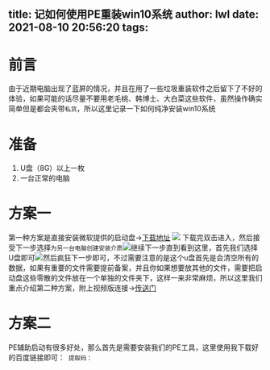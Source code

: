 title: 记如何使用PE重装win10系统
author: lwl
date: 2021-08-10 20:56:20
tags:
---
# 前言
由于近期电脑出现了蓝屏的情况，并且在用了一些垃圾重装软件之后留下了不好的体验，如果可能的话尽量不要用老毛桃、韩博士、大白菜这些软件，虽然操作确实简单但是都会夹带`私货`，所以这里记录一下如何纯净安装win10系统

# 准备
1. U盘（8G）以上一枚
2. 一台正常的电脑

# 方案一
第一种方案是直接安装微软提供的启动盘->[下载地址](https://www.microsoft.com/zh-cn/software-download/windows10)
![](https://gcore.jsdelivr.net/gh/code-anan/image/20210810212041.png)
下载完双击进入，然后接受下一步选择`为另一台电脑创建安装介质`![](https://gcore.jsdelivr.net/gh/code-anan/image/20210810212600.png)继续下一步直到看到这里，首先我们选择U盘即可![](https://gcore.jsdelivr.net/gh/code-anan/image/20210810212726.png)然后疯狂下一步即可，不过需要注意的是这个u盘首先是会清空所有的数据，如果有重要的文件需要提前备案，并且你如果想要放其他的文件，需要把启动盘这些零散的文件放在一个单独的文件夹下，这样一来非常麻烦，所以这里我们重点介绍第二种方案，附上视频版连接->[传送门](https://www.bilibili.com/medialist/play/ml123901424/BV1DJ411D79y)

# 方案二
PE辅助启动有很多好处，那么首先是需要安装我们的PE工具，这里使用我下载好的百度链接即可：``
提取码：``

